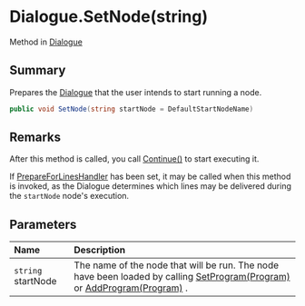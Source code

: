 # Dialogue.SetNode(string)

Method in [Dialogue](/api/csharp/yarn.dialogue.md)

## Summary


Prepares the  <a href="yarn.dialogue.md">Dialogue</a>  that the user intends to
start running a node.


```csharp
public void SetNode(string startNode = DefaultStartNodeName)
```

## Remarks


After this method is called, you call  <a href="yarn.dialogue.continue.md">Continue()</a>  to
start executing it.

If  <a href="yarn.dialogue.prepareforlineshandler.md">PrepareForLinesHandler</a>  has been set, it may be
called when this method is invoked, as the Dialogue determines
which lines may be delivered during the  <code>startNode</code>  node's execution.


## Parameters

|Name|Description|
|:---|:---|
|`string` startNode|The name of the node that will be run. The node have been loaded by calling  <a href="yarn.dialogue.setprogram.md">SetProgram(Program)</a>  or  <a href="yarn.dialogue.addprogram.md">AddProgram(Program)</a> .|

